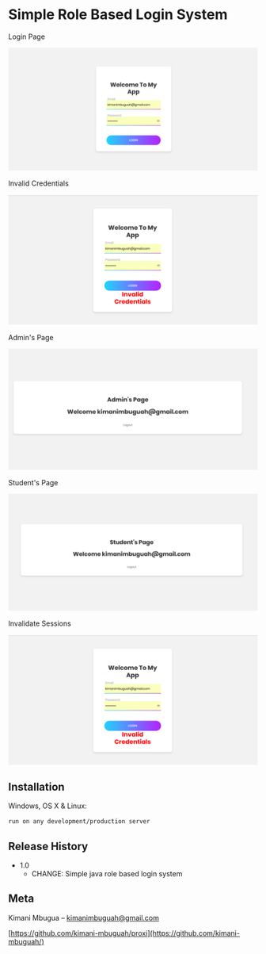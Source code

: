 # Simple Role Based Login System

Login Page

![](1.png)

Invalid Credentials

![](4.png)

Admin's Page

![](2.png)

Student's Page

![](3.png)


Invalidate Sessions

![](4.png)

## Installation

Windows, OS X & Linux:

```sh
run on any development/production server
```


## Release History

* 1.0
    * CHANGE: Simple java role based login system

## Meta

Kimani Mbugua – kimanimbuguah@gmail.com

[https://github.com/kimani-mbuguah/proxi](https://github.com/kimani-mbuguah/)